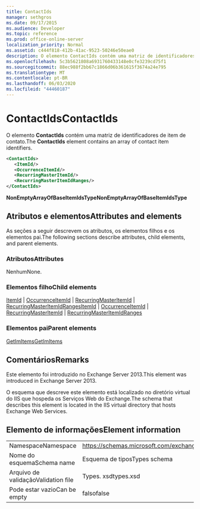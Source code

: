 ```yaml
---
title: ContactIds
manager: sethgros
ms.date: 09/17/2015
ms.audience: Developer
ms.topic: reference
ms.prod: office-online-server
localization_priority: Normal
ms.assetid: c444f818-412b-41ac-9523-50246e50eae0
description: O elemento ContactIds contém uma matriz de identificadores de item de contato.
ms.openlocfilehash: 5c3b5621808a6931760433148e0cfe3239cd75f1
ms.sourcegitcommit: 88ec988f2bb67c1866d06b361615f3674a24e795
ms.translationtype: MT
ms.contentlocale: pt-BR
ms.lasthandoff: 06/03/2020
ms.locfileid: "44460187"
---
```

# <a name="contactids"></a><span data-ttu-id="2b220-103">ContactIds</span><span class="sxs-lookup"><span data-stu-id="2b220-103">ContactIds</span></span>

<span data-ttu-id="2b220-104">O elemento **ContactIds** contém uma matriz de identificadores de item de contato.</span><span class="sxs-lookup"><span data-stu-id="2b220-104">The **ContactIds** element contains an array of contact item identifiers.</span></span> 
  
```XML
<ContactIds>
   <ItemId/>
   <OccurrenceItemId/>
   <RecurringMasterItemId/>
   <RecurringMasterItemIdRanges/>
</ContactIds>
```

 <span data-ttu-id="2b220-105">**NonEmptyArrayOfBaseItemIdsType**</span><span class="sxs-lookup"><span data-stu-id="2b220-105">**NonEmptyArrayOfBaseItemIdsType**</span></span>
## <a name="attributes-and-elements"></a><span data-ttu-id="2b220-106">Atributos e elementos</span><span class="sxs-lookup"><span data-stu-id="2b220-106">Attributes and elements</span></span>

<span data-ttu-id="2b220-107">As seções a seguir descrevem os atributos, os elementos filhos e os elementos pai.</span><span class="sxs-lookup"><span data-stu-id="2b220-107">The following sections describe attributes, child elements, and parent elements.</span></span>
  
### <a name="attributes"></a><span data-ttu-id="2b220-108">Atributos</span><span class="sxs-lookup"><span data-stu-id="2b220-108">Attributes</span></span>

<span data-ttu-id="2b220-109">Nenhum</span><span class="sxs-lookup"><span data-stu-id="2b220-109">None.</span></span>
  
### <a name="child-elements"></a><span data-ttu-id="2b220-110">Elementos filho</span><span class="sxs-lookup"><span data-stu-id="2b220-110">Child elements</span></span>

<span data-ttu-id="2b220-111">[ItemId](itemid.md)  |  [OccurrenceItemId](occurrenceitemid.md)  |  [RecurringMasterItemId](recurringmasteritemid.md)  |  [RecurringMasterItemIdRanges](recurringmasteritemidranges.md)</span><span class="sxs-lookup"><span data-stu-id="2b220-111">[ItemId](itemid.md) | [OccurrenceItemId](occurrenceitemid.md) | [RecurringMasterItemId](recurringmasteritemid.md) | [RecurringMasterItemIdRanges](recurringmasteritemidranges.md)</span></span>
  
### <a name="parent-elements"></a><span data-ttu-id="2b220-112">Elementos pai</span><span class="sxs-lookup"><span data-stu-id="2b220-112">Parent elements</span></span>

[<span data-ttu-id="2b220-113">GetImItems</span><span class="sxs-lookup"><span data-stu-id="2b220-113">GetImItems</span></span>](getimitems.md)
  
## <a name="remarks"></a><span data-ttu-id="2b220-114">Comentários</span><span class="sxs-lookup"><span data-stu-id="2b220-114">Remarks</span></span>

<span data-ttu-id="2b220-115">Este elemento foi introduzido no Exchange Server 2013.</span><span class="sxs-lookup"><span data-stu-id="2b220-115">This element was introduced in Exchange Server 2013.</span></span>
  
<span data-ttu-id="2b220-116">O esquema que descreve este elemento está localizado no diretório virtual do IIS que hospeda os Serviços Web do Exchange.</span><span class="sxs-lookup"><span data-stu-id="2b220-116">The schema that describes this element is located in the IIS virtual directory that hosts Exchange Web Services.</span></span>
  
## <a name="element-information"></a><span data-ttu-id="2b220-117">Elemento de informações</span><span class="sxs-lookup"><span data-stu-id="2b220-117">Element information</span></span>

|||
|:-----|:-----|
|<span data-ttu-id="2b220-118">Namespace</span><span class="sxs-lookup"><span data-stu-id="2b220-118">Namespace</span></span>  <br/> |https://schemas.microsoft.com/exchange/services/2006/types  <br/> |
|<span data-ttu-id="2b220-119">Nome do esquema</span><span class="sxs-lookup"><span data-stu-id="2b220-119">Schema name</span></span>  <br/> |<span data-ttu-id="2b220-120">Esquema de tipos</span><span class="sxs-lookup"><span data-stu-id="2b220-120">Types schema</span></span>  <br/> |
|<span data-ttu-id="2b220-121">Arquivo de validação</span><span class="sxs-lookup"><span data-stu-id="2b220-121">Validation file</span></span>  <br/> |<span data-ttu-id="2b220-122">Types. xsd</span><span class="sxs-lookup"><span data-stu-id="2b220-122">types.xsd</span></span>  <br/> |
|<span data-ttu-id="2b220-123">Pode estar vazio</span><span class="sxs-lookup"><span data-stu-id="2b220-123">Can be empty</span></span>  <br/> |<span data-ttu-id="2b220-124">falso</span><span class="sxs-lookup"><span data-stu-id="2b220-124">false</span></span>  <br/> |
   

